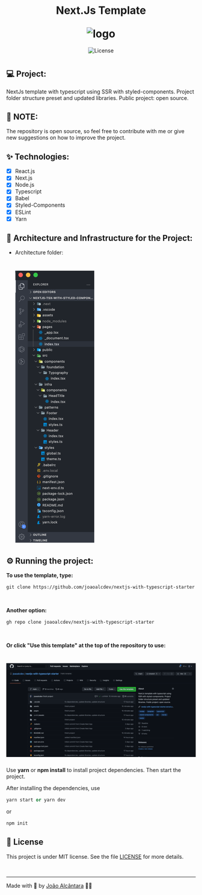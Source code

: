 <div align="center">
  <h1>
    <p text-align="">Next.Js Template</p> 
    <img alt="logo" height="80" title="logo" src="https://cdn.jsdelivr.net/gh/devicons/devicon/icons/nextjs/nextjs-original.svg" /> 
  </h1>
</div>

<p align="center">
  <img 
    src="https://img.shields.io/cocoapods/l/m?color=%23000000&label=license&logo=license&logoColor=%23ffffff" 
    alt="License" 
  />
</p>

<!-- ## 📷 Demonstration: -->

<div align="center">
  <h1 align="center">
    <!-- <img 
      src="./assets/cover.gif?style=flat"
      alt="Cover Project" 
    /> -->
  </h1>
</div>

## 💻 Project:

NextJs template with typescript using SSR with styled-components. Project folder structure preset and updated libraries. Public project: open source.

## 🔺 NOTE:
The repository is open source, so feel free to contribute with me or give new suggestions on how to improve the project.

## ✨ Technologies:

- [x] React.js
- [x] Next.js
- [x] Node.js
- [x] Typescript
- [x] Babel
- [x] Styled-Components
- [x] ESLint
- [x] Yarn

## 🔨 Architecture and Infrastructure for the Project:

- Architecture folder:
  <div align="left">
  <h1 align="left">
    <img 
      src="./assets/cover-architecture-folder.png?style=flat"
      alt="Cover Project" 
    />
  </h1>
</div>

## ⚙️ Running the project:

**To use the template, type:**

```cl
git clone https://github.com/joaoalcdev/nextjs-with-typescript-starter
```
<br />

**Another option:**

```cl
gh repo clone joaoalcdev/nextjs-with-typescript-starter
```

<br />

**Or click "Use this template" at the top of the repository to use:**

<div align="left">
  <h1 align="left">
    <img 
      src="./assets/cover-click-this-template.png?style=flat"
      alt="Cover Project" 
    />
  </h1>
</div>

Use **yarn** or **npm install** to install project dependencies.
Then start the project.

After installing the dependencies, use

```cl
yarn start or yarn dev
```

or

```cl
npm init
```

## 📄 License

This project is under MIT license. See the file [LICENSE](./LICENSE) for more details.

<br />

---

Made with 🤍 by [João Alcântara](https://github.com/joaoalcdev) 👋🏻
